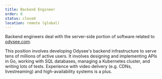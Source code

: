 ```yaml
---
title: Backend Engineer
order: 6
status: closed
location: remote (global)
---
```


Backend engineers deal with the server-side portion of software related to [odysee.com](https://odysee.com). 

This position involves developing Odysee's backend infrastructure to serve tens of millions of active users. It involves designing and implementing APIs in Go, 
working with SQL databases, managing a Kubernetes cluster, and writing lots of tests. Experience with video delivery (e.g. CDNs, livestreaming) and high-availability systems is a plus.